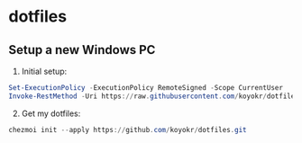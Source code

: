 # dotfiles

## Setup a new Windows PC

1. Initial setup:
```powershell
Set-ExecutionPolicy -ExecutionPolicy RemoteSigned -Scope CurrentUser
Invoke-RestMethod -Uri https://raw.githubusercontent.com/koyokr/dotfiles/main/bootstrap.ps1 | Invoke-Expression
```

2. Get my dotfiles:
```powershell
chezmoi init --apply https://github.com/koyokr/dotfiles.git
```
